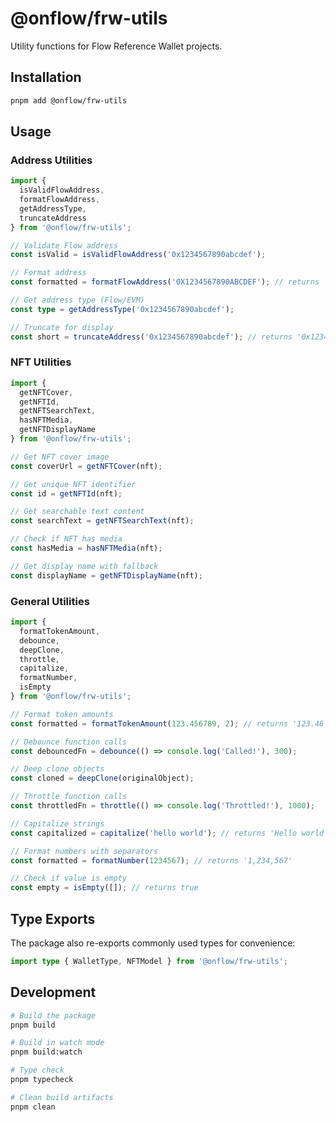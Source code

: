 # @onflow/frw-utils

Utility functions for Flow Reference Wallet projects.

## Installation

```bash
pnpm add @onflow/frw-utils
```

## Usage

### Address Utilities

```typescript
import { 
  isValidFlowAddress,
  formatFlowAddress,
  getAddressType,
  truncateAddress 
} from '@onflow/frw-utils';

// Validate Flow address
const isValid = isValidFlowAddress('0x1234567890abcdef');

// Format address
const formatted = formatFlowAddress('0X1234567890ABCDEF'); // returns '0x1234567890abcdef'

// Get address type (Flow/EVM)
const type = getAddressType('0x1234567890abcdef');

// Truncate for display
const short = truncateAddress('0x1234567890abcdef'); // returns '0x1234...cdef'
```

### NFT Utilities

```typescript
import { 
  getNFTCover,
  getNFTId,
  getNFTSearchText,
  hasNFTMedia,
  getNFTDisplayName 
} from '@onflow/frw-utils';

// Get NFT cover image
const coverUrl = getNFTCover(nft);

// Get unique NFT identifier
const id = getNFTId(nft);

// Get searchable text content
const searchText = getNFTSearchText(nft);

// Check if NFT has media
const hasMedia = hasNFTMedia(nft);

// Get display name with fallback
const displayName = getNFTDisplayName(nft);
```

### General Utilities

```typescript
import { 
  formatTokenAmount,
  debounce,
  deepClone,
  throttle,
  capitalize,
  formatNumber,
  isEmpty 
} from '@onflow/frw-utils';

// Format token amounts
const formatted = formatTokenAmount(123.456789, 2); // returns '123.46'

// Debounce function calls
const debouncedFn = debounce(() => console.log('Called!'), 300);

// Deep clone objects
const cloned = deepClone(originalObject);

// Throttle function calls
const throttledFn = throttle(() => console.log('Throttled!'), 1000);

// Capitalize strings
const capitalized = capitalize('hello world'); // returns 'Hello world'

// Format numbers with separators
const formatted = formatNumber(1234567); // returns '1,234,567'

// Check if value is empty
const empty = isEmpty([]); // returns true
```

## Type Exports

The package also re-exports commonly used types for convenience:

```typescript
import type { WalletType, NFTModel } from '@onflow/frw-utils';
```

## Development

```bash
# Build the package
pnpm build

# Build in watch mode
pnpm build:watch

# Type check
pnpm typecheck

# Clean build artifacts
pnpm clean
```